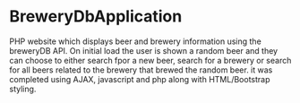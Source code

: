 # BreweryDbApplication
PHP website which displays beer and brewery information using the breweryDB API. On initial load the user is shown a random beer and they can choose to either search fpor a new beer, search for a brewery or search for all beers related to the brewery that brewed the random beer. it was completed using AJAX, javascript and php along with HTML/Bootstrap styling.
